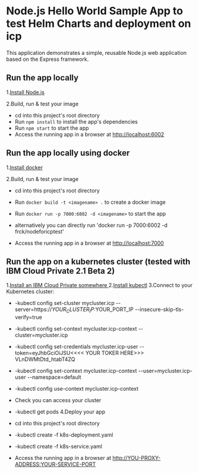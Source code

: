 # Node.js Hello World Sample App to test Helm Charts and deployment on icp

This application demonstrates a simple, reusable Node.js web application based on the Express framework.

## Run the app locally

1.[Install Node.js][]

2.Build, run & test your image
+ cd into this project's root directory
+ Run `npm install` to install the app's dependencies
+ Run `npm start` to start the app
+ Access the running app in a browser at <http://localhost:6002>

[Install Node.js]: https://nodejs.org/en/download/

## Run the app locally using docker

1.[Install docker][]

2.Build, run & test your image
+ cd into this project's root directory
+ Run `docker build -t <imagename> .` to create a docker image 
+ Run `docker run -p 7000:6002 -d <imagename>` to start the app

+ alternatively you can directly run 'docker run -p 7000:6002 -d frck/nodeforicptest'

+ Access the running app in a browser at <http://localhost:7000>

[Install docker]: https://docs.docker.com/engine/installation/

## Run the app on a kubernetes cluster (tested with IBM Cloud Private 2.1 Beta 2)

1.[Install an IBM Cloud Private somewhere ][]
2.[Install kubectl][]
3.Connect to your Kubernetes cluster:
+    -kubectl config set-cluster mycluster.icp --server=https://$YOUR_CLUSTER_IP:$YOUR_PORT_IP --insecure-skip-tls-verify=true
+    -kubectl config set-context mycluster.icp-context --cluster=mycluster.icp
+    -kubectl config set-credentials mycluster.icp-user --token=eyJhbGciOiJSU<<<<  YOUR TOKER HERE>>> VLnDWMtDtd_htabT4ZQ
+    -kubectl config set-context mycluster.icp-context --user=mycluster.icp-user --namespace=default
+    -kubectl config use-context mycluster.icp-context
+ Check you can access your cluster
+    -kubectl get pods
4.Deploy your app
+ cd into this project's root directory
+   -kubectl create -f k8s-deployment.yaml
+   -kubectl create -f k8s-service.yaml

+ Access the running app in a browser at <http://YOU-PROXY-ADDRESS:YOUR-SERVICE-PORT>

[Install an IBM Cloud Private somewhere ]: https://www.ibm.com/support/knowledgecenter/en/SSBS6K
[Install kubectl]: https://kubernetes.io/docs/tasks/tools/install-kubectl/  
